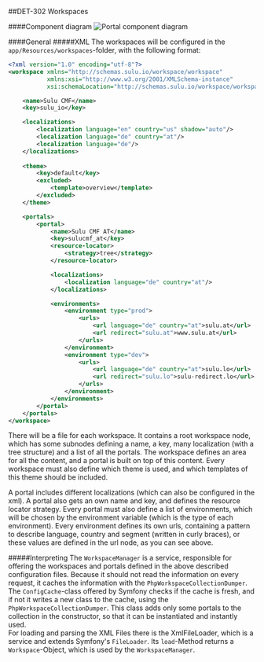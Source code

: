 ##DET-302 Workspaces

####Component diagram
![Portal component diagram](https://raw.github.com/massiveart/sulu-docs/master/detail-specification/images/diagrams/Workspaces.png)

####General
#####XML
The workspaces will be configured in the `app/Resources/workspaces`-folder, with the following format:

```xml
<?xml version="1.0" encoding="utf-8"?>
<workspace xmlns="http://schemas.sulu.io/workspace/workspace"
           xmlns:xsi="http://www.w3.org/2001/XMLSchema-instance"
           xsi:schemaLocation="http://schemas.sulu.io/workspace/workspace http://schemas.sulu.io/workspace/workspace-1.0.xsd">

    <name>Sulu CMF</name>
    <key>sulu_io</key>

    <localizations>
        <localization language="en" country="us" shadow="auto"/>
        <localization language="de" country="at"/>
        <localization language="de"/>
    </localizations>
    
    <theme>
        <key>default</key>
        <excluded>
            <template>overview</template>
        </excluded>
    </theme>

    <portals>
        <portal>
            <name>Sulu CMF AT</name>
            <key>sulucmf_at</key>
            <resource-locator>
                <strategy>tree</strategy>
            </resource-locator>

            <localizations>
                <localization language="de" country="at"/>
            </localizations>

            <environments>
                <environment type="prod">
                    <urls>
                        <url language="de" country="at">sulu.at</url>
                        <url redirect="sulu.at">www.sulu.at</url>
                    </urls>
                </environment>
                <environment type="dev">
                    <urls>
                        <url language="de" country="at">sulu.lo</url>
                        <url redirect="sulu.lo">sulu-redirect.lo</url>
                    </urls>
                </environment>
            </environments>
        </portal>
    </portals>
</workspace>


```
There will be a file for each workspace. It contains a root workspace node, which has some subnodes defining a name, a key, many localization (with a tree structure) and a list of all the portals. The workspace defines an area for all the content, and a portal is built on top of this content. Every workspace must also define which theme is used, and which templates of this theme should be included. 

A portal includes different localizations (which can also be configured in the xml). A portal also gets an own name and key, and defines the resource locator strategy. 
Every portal must also define a list of environments, which will be chosen by the environment variable (which is the type of each environment). Every environment defines its own urls, containing a pattern to describe language, country and segment (written in curly braces), or these values are defined in the url node, as you can see above.

#####Interpreting
The `WorkspaceManager` is a service, responsible for offering the workspaces and portals defined in the above described configuration files. Because it should not read the information on every request, it caches the information with the `PhpWorkspaceCollectionDumper`. The `ConfigCache`-class offered by Symfony checks if the cache is fresh, and if not it writes a new class to the cache, using the `PhpWorkspaceCollectionDumper`.
This class adds only some portals to the collection in the constructor, so that it can be instantiated and instantly used.  
For loading and parsing the XML Files there is the XmlFileLoader, which is a service and extends Symfony's `FileLoader`. Its `load`-Method returns a `Workspace`-Object, which is used by the `WorkspaceManager`.
